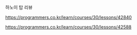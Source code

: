 
하노이 탑 리뷰

https://programmers.co.kr/learn/courses/30/lessons/42840

https://programmers.co.kr/learn/courses/30/lessons/42588


